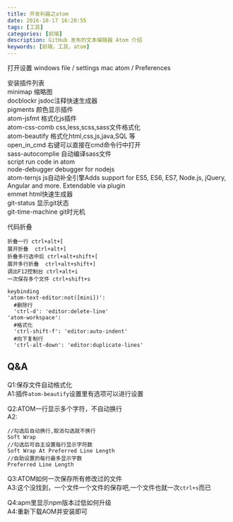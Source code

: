 ```yaml
---
title: 开发利器之atom  
date: 2016-10-17 16:20:55  
tags: [工具]  
categories: [前端]  
description: GitHub 发布的文本编辑器 Atom 介绍  
keywords: [前端，工具，atom]  
---
```


打开设置
windows
 file / settings
mac
 atom / Preferences

安装插件列表  
minimap   缩略图  
docblockr   jsdoc注释快速生成器  
pigments   颜色显示插件  
atom-jsfmt   格式化js插件   
atom-css-comb css,less,scss,sass文件格式化  
atom-beautify   格式化html,css,js,java,SQL 等  
open_in_cmd  右键可以直接在cmd命令行中打开  
sass-autocomplie 自动编译sass文件  
script     run code in atom  
node-debugger debugger for nodejs  
atom-ternjs js自动补全引擎Adds support for ES5, ES6, ES7, Node.js, jQuery, Angular and more. Extendable via plugin  
emmet html快速生成器  
git-status 显示git状态  
git-time-machine git时光机  



代码折叠
```
折叠一行 ctrl+alt+[
展开折叠  ctrl+alt+]
折叠多行选中后 ctrl+alt+shift+[
展开多行折叠  ctrl+alt+shift+]
调出F12控制台 ctrl+alt+i
一次保存多个文件 ctrl+shift+s
```

```
keybinding
'atom-text-editor:not([mini])':
  #删除行
  'ctrl-d': 'editor:delete-line'
'atom-workspace':
  #格式化
  'ctrl-shift-f': 'editor:auto-indent'
  #向下复制行
  'ctrl-alt-down': 'editor:duplicate-lines'
```

## Q&A
Q1:保存文件自动格式化  
A1:插件`atom-beautify`设置里有选项可以进行设置  

Q2:ATOM一行显示多个字符，不自动换行  
A2:
```
//勾选后自动换行,取消勾选就不换行
Soft Wrap
//勾选后可自主设置每行显示字符数
Soft Wrap At Preferred Line Length
//自助设置的每行最多显示字数
Preferred Line Length
```


Q3:ATOM如何一次保存所有修改过的文件  
A3:这个没找到，一个文件一个文件的保存吧,一个文件也就一次`ctrl+s`而已

Q4:apm里显示npm版本过低如何升级  
A4:重新下载AOM并安装即可
